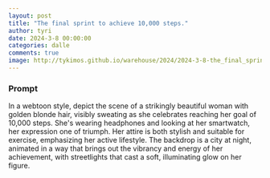 ```yaml
---
layout: post
title: "The final sprint to achieve 10,000 steps."
author: tyri
date: 2024-3-8 00:00:00
categories: dalle
comments: true
image: http://tykimos.github.io/warehouse/2024/2024-3-8-the_final_sprint_to_achieve_10,000_steps._title.jpeg
---
```


### Prompt

In a webtoon style, depict the scene of a strikingly beautiful woman with golden blonde hair, visibly sweating as she celebrates reaching her goal of 10,000 steps. She's wearing headphones and looking at her smartwatch, her expression one of triumph. Her attire is both stylish and suitable for exercise, emphasizing her active lifestyle. The backdrop is a city at night, animated in a way that brings out the vibrancy and energy of her achievement, with streetlights that cast a soft, illuminating glow on her figure.
